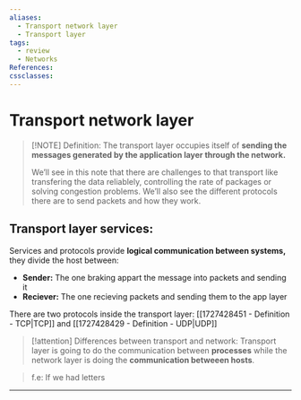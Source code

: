 ```yaml
---
aliases:
  - Transport network layer
  - Transport layer
tags:
  - review
  - Networks
References: 
cssclasses:
---
```

# Transport network layer

> [!NOTE] Definition: 
> The transport layer occupies itself of **sending the messages generated by the application layer through the network.** 
> 
> We’ll see in this note that there are challenges to that transport like transfering the data reliablely, controlling the rate of packages or solving congestion problems. We’ll also see the different protocols there are to send packets and how they work.

## Transport layer services:
Services and protocols provide **logical communication between systems,** they divide the host between: 
+ **Sender:** The one braking appart the message into packets and sending it
+ **Reciever:** The one recieving packets and sending them to the app layer

There are two protocols inside the transport layer: [[1727428451 - Definition - TCP|TCP]] and [[1727428429 - Definition - UDP|UDP]]


> [!attention] Differences between transport and network: 
> Transport layer is going to do the communication between **processes** while the network layer is doing the **communication betweeen hosts**. 

> f.e: If we had letters 





***
